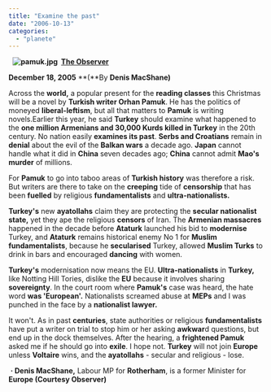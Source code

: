 ```yaml
---
title: "Examine the past"
date: "2006-10-13"
categories: 
  - "planete"
---
```


  **![pamuk.jpg](/uploads/2006/10/pamuk.kucukresim.jpg)  [**The Observer**](http://www.observer.co.uk/)**  

**December 18, 2005** **(**By **Denis MacShane)**

Across the **world,** a popular present for the **reading classes** this Christmas will be a novel by **Turkish writer Orhan Pamuk**. He has the politics of moneyed **liberal-leftism**, but all that matters to **Pamuk** is writing novels.Earlier this year, he said **Turkey** should examine what happened to the **one million Armenians and 30,000 Kurds killed in Turkey** in the 20th century. No nation easily **examines its past**. **Serbs and Croatians** remain in **denial** about the evil of the **Balkan wars** a decade ago. **Japan** cannot handle what it did in **China** seven decades ago; **China** cannot admit **Mao's murder** of millions.

For **Pamuk** to go into taboo areas of **Turkish history** was therefore a risk. But writers are there to take on the **creeping** tide of **censorship** that has been **fuelled** by religious **fundamentalists** and **ultra-nationalists.**

**Turkey's** new **ayatollahs** claim they are protecting the **secular nationalist state,** yet they ape the religious **censors** of Iran. The **Armenian massacres** happened in the decade before **Ataturk** launched his bid to **modernise** Turkey, and **Ataturk** remains historical enemy No 1 for **Muslim fundamentalists**, because he **secularised** Turkey, allowed **Muslim Turks** to drink in bars and encouraged **dancing** with women.

**Turkey's** modernisation now means the EU. **Ultra-nationalists** in **Turkey,** like Notting Hill Tories, dislike the **EU** because it involves sharing **sovereignty**. In the court room where **Pamuk's** case was heard, the hate word **was 'European'.** Nationalists screamed abuse at **MEPs** and I was punched in the face by a **nationalist lawyer.**

It won't. As in past **centuries**, state authorities or religious **fundamentalists** have put a writer on trial to stop him or her asking **awkwar**d questions, but end up in the dock themselves. After the hearing, a **frightened Pamuk** asked me if he should go into **exile**. I hope not. **Turkey** will not join **Europe** unless **Voltaire** wins, and the **ayatollahs** \- secular and religious - lose.

 **· Denis MacShane,** Labour MP for **Rotherham**, is a former Minister for **Europe (Courtesy Observer)**
